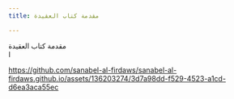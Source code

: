 ```yaml
---
title: مقدمة كتاب العقيدة

---
```

مقدمة كتاب العقيدة  
ا


https://github.com/sanabel-al-firdaws/sanabel-al-firdaws.github.io/assets/136203274/3d7a98dd-f529-4523-a1cd-d6ea3aca55ec





<!--stackedit_data:
eyJoaXN0b3J5IjpbLTQ2NTA5NDk5NiwtOTQ5Nzg5NzMsLTQ2NT
A5NDk5Nl19
-->
